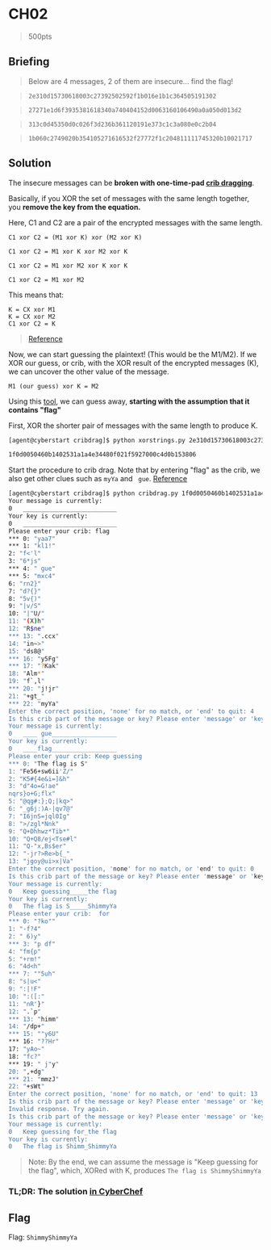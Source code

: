 # CH02
> 500pts

## Briefing
> Below are 4 messages, 2 of them are insecure... find the flag!

> `2e310d15730618003c27392502592f1b016e1b1c364505191302`

> `27271e1d6f3935381618340a740404152d0063160106490a0a050d013d2`

> `313c0d45350d0c026f3d236b361120191e373c1c3a080e0c2b04`

> `1b060c2749020b354105271616532f27772f1c204811111745320b10021717`

## Solution
The insecure messages can be **broken with one-time-pad [crib dragging](https://samwho.dev/blog/toying-with-cryptography-crib-dragging/)**.

Basically, if you XOR the set of messages with the same length together, you **remove the key from the equation.**

Here, C1 and C2 are a pair of the encrypted messages with the same length.
```
C1 xor C2 = (M1 xor K) xor (M2 xor K)

C1 xor C2 = M1 xor K xor M2 xor K

C1 xor C2 = M1 xor M2 xor K xor K

C1 xor C2 = M1 xor M2
```

This means that:
```
K = CX xor M1
K = CX xor M2
C1 xor C2 = K
```

> [Reference](https://www.reddit.com/r/cryptography/comments/9ywfgm/xor_cipher/)

Now, we can start guessing the plaintext! (This would be the M1/M2). If we XOR our guess, or crib, with the XOR result of the encrypted messages (K), we can uncover the other value of the message.

`M1 (our guess) xor K = M2`

Using this [tool](https://github.com/SpiderLabs/cribdrag), we can guess away, **starting with the assumption that it contains "flag"**

> 

First, XOR the shorter pair of messages with the same length to produce K.
```bash
[agent@cyberstart cribdrag]$ python xorstrings.py 2e310d15730618003c27392502592f1b016e1b1c364505191302 313c0d45350d0c026f3d236b361120191e373c1c3a080e0c2b04

1f0d0050460b1402531a1a4e34480f021f5927000c4d0b153806
```
Start the procedure to crib drag. Note that by entering "flag" as the crib, we also get other clues such as `myYa` and ` gue`. [Reference](https://crypto.stackexchange.com/questions/33376/what-to-do-when-crib-dragging-does-not-work-in-otp-one-time-pad-ciphers)
```bash
[agent@cyberstart cribdrag]$ python cribdrag.py 1f0d0050460b1402531a1a4e34480f021f5927000c4d0b153806
Your message is currently:
0	__________________________
Your key is currently:
0	__________________________
Please enter your crib: flag
*** 0: "yaa7"
*** 1: "kl1!"
2: "f<'l"
3: "6*js"
*** 4: " gue"
*** 5: "mxc4"
6: "rn2}"
7: "d?{}"
8: "5v{)"
9: "|v/S"
10: "|"U/"
11: "(X)h"
12: "R$ne"
*** 13: ".ccx"
14: "in~>"
15: "ds8@"
*** 16: "y5Fg"
*** 17: "?Kak"
18: "Alm*"
19: "f`,l"
*** 20: "j!jr"
21: "+gt_"
*** 22: "myYa"
Enter the correct position, 'none' for no match, or 'end' to quit: 4
Is this crib part of the message or key? Please enter 'message' or 'key': key
Your message is currently:
0	____ gue__________________
Your key is currently:
0	____flag__________________
Please enter your crib: Keep guessing
*** 0: "The flag is S"
1: "Fe56+sw6ii'Z/"
2: "K5#{4e&i=]&h"
3: "d"4o=G!ae"
nqrs}o+G;flx"
5: "@qg#:};Q;|kq>"
6: "_g6j:)A-|qv7@"
7: "I6jnS=jql0Ig"
8: ">/zgl*Nnk"
9: "Q+Dhhwz*Tib*"
10: "Q+Q8/ej<Tse#l"
11: "Q-"x,Bs$er"
12: "-jr?>Re>b{_"
13: "jgoy@ui>x|Va"
Enter the correct position, 'none' for no match, or 'end' to quit: 0
Is this crib part of the message or key? Please enter 'message' or 'key': message
Your message is currently:
0	Keep guessing_____the flag
Your key is currently:
0	The flag is S_____ShimmyYa
Please enter your crib:  for
*** 0: "?ko""
1: "-f?4"
2: " 6)y"
*** 3: "p df"
4: "fm{p"
5: "+rm!"
6: "4d<h"
*** 7: ""5uh"
8: "s|u<"
9: ":|!F"
10: ":([:"
11: "nR'}"
12: ".`p"
*** 13: "himm"
14: "/dp+"
*** 15: ""y6U"
*** 16: "??Hr"
17: "yAo~"
18: "fc?"
*** 19: " j"y"
20: ",+dg"
*** 21: "mmzJ"
22: "+sWt"
Enter the correct position, 'none' for no match, or 'end' to quit: 13
Is this crib part of the message or key? Please enter 'message' or 'key': 0
Invalid response. Try again.
Is this crib part of the message or key? Please enter 'message' or 'key': message
Your message is currently:
0	Keep guessing for_the flag
Your key is currently:
0	The flag is Shimm_ShimmyYa
```

> Note: By the end, we can assume the message is "Keep guessing for the flag", which, XORed with K, produces `The flag is ShimmyShimmyYa`

### TL;DR: The solution [in CyberChef](https://gchq.github.io/CyberChef/#recipe=From_Hex('Auto')XOR(%7B'option':'Hex','string':'2e310d15730618003c27392502592f1b016e1b1c364505191302'%7D,'Standard',false)XOR(%7B'option':'UTF8','string':'The%20flag%20is%20ShimmyShimmyYa'%7D,'Standard',false)&input=MzEzYzBkNDUzNTBkMGMwMjZmM2QyMzZiMzYxMTIwMTkxZTM3M2MxYzNhMDgwZTBjMmIwNA)

## Flag
Flag: `ShimmyShimmyYa`
